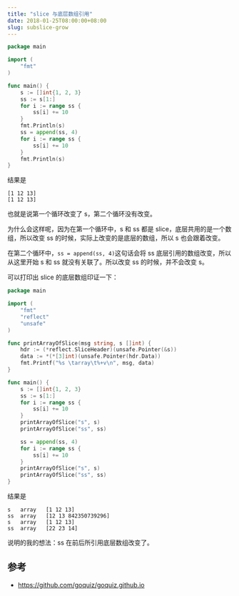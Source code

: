 ```yaml
---
title: "slice 与底层数组引用"
date: 2018-01-25T08:00:00+08:00
slug: subslice-grow
---
```


```go
package main

import (
	"fmt"
)

func main() {
	s := []int{1, 2, 3}
	ss := s[1:]
	for i := range ss {
		ss[i] += 10
	}
	fmt.Println(s)
	ss = append(ss, 4)
	for i := range ss {
		ss[i] += 10
	}
	fmt.Println(s)
}
```

结果是
```plain
[1 12 13]
[1 12 13]
```

也就是说第一个循环改变了 s，第二个循环没有改变。

为什么会这样呢，因为在第一个循环中，s 和 ss 都是 slice，底层共用的是一个数组，所以改变 ss 的时候，实际上改变的是底层的数组，所以 s 也会跟着改变。

在第二个循环中，`ss = append(ss, 4)`这句话会将 ss 底层引用的数组改变，所以从这里开始 s 和 ss 就没有关联了。所以改变 ss 的时候，并不会改变 s。

可以打印出 slice 的底层数组印证一下：

```go
package main

import (
	"fmt"
	"reflect"
	"unsafe"
)

func printArrayOfSlice(msg string, s []int) {
	hdr := (*reflect.SliceHeader)(unsafe.Pointer(&s))
	data := *(*[3]int)(unsafe.Pointer(hdr.Data))
	fmt.Printf("%s \tarray\t%+v\n", msg, data)
}

func main() {
	s := []int{1, 2, 3}
	ss := s[1:]
	for i := range ss {
		ss[i] += 10
	}
	printArrayOfSlice("s", s)
	printArrayOfSlice("ss", ss)

	ss = append(ss, 4)
	for i := range ss {
		ss[i] += 10
	}
	printArrayOfSlice("s", s)
	printArrayOfSlice("ss", ss)
}
```

结果是
```plain
s 	array	[1 12 13]
ss 	array	[12 13 842350739296]
s 	array	[1 12 13]
ss 	array	[22 23 14]
```

说明的我的想法：ss 在前后所引用底层数组改变了。

## 参考
* https://github.com/goquiz/goquiz.github.io